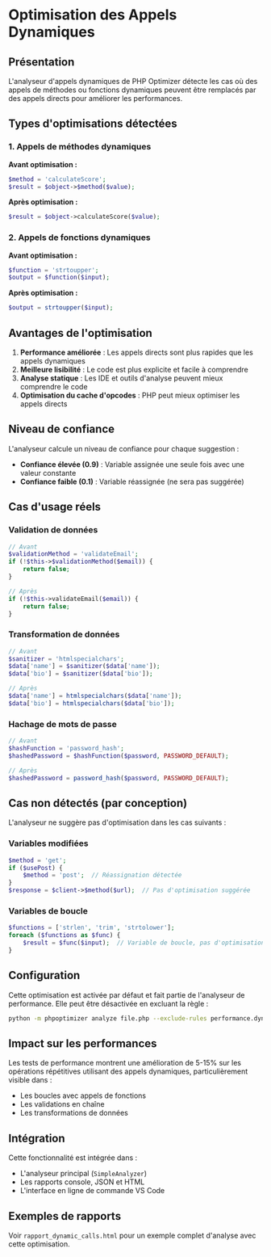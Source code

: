 # Optimisation des Appels Dynamiques

## Présentation

L'analyseur d'appels dynamiques de PHP Optimizer détecte les cas où des appels de méthodes ou fonctions dynamiques peuvent être remplacés par des appels directs pour améliorer les performances.

## Types d'optimisations détectées

### 1. Appels de méthodes dynamiques

**Avant optimisation :**
```php
$method = 'calculateScore';
$result = $object->$method($value);
```

**Après optimisation :**
```php
$result = $object->calculateScore($value);
```

### 2. Appels de fonctions dynamiques

**Avant optimisation :**
```php
$function = 'strtoupper';
$output = $function($input);
```

**Après optimisation :**
```php
$output = strtoupper($input);
```

## Avantages de l'optimisation

1. **Performance améliorée** : Les appels directs sont plus rapides que les appels dynamiques
2. **Meilleure lisibilité** : Le code est plus explicite et facile à comprendre
3. **Analyse statique** : Les IDE et outils d'analyse peuvent mieux comprendre le code
4. **Optimisation du cache d'opcodes** : PHP peut mieux optimiser les appels directs

## Niveau de confiance

L'analyseur calcule un niveau de confiance pour chaque suggestion :

- **Confiance élevée (0.9)** : Variable assignée une seule fois avec une valeur constante
- **Confiance faible (0.1)** : Variable réassignée (ne sera pas suggérée)

## Cas d'usage réels

### Validation de données
```php
// Avant
$validationMethod = 'validateEmail';
if (!$this->$validationMethod($email)) {
    return false;
}

// Après
if (!$this->validateEmail($email)) {
    return false;
}
```

### Transformation de données
```php
// Avant
$sanitizer = 'htmlspecialchars';
$data['name'] = $sanitizer($data['name']);
$data['bio'] = $sanitizer($data['bio']);

// Après
$data['name'] = htmlspecialchars($data['name']);
$data['bio'] = htmlspecialchars($data['bio']);
```

### Hachage de mots de passe
```php
// Avant
$hashFunction = 'password_hash';
$hashedPassword = $hashFunction($password, PASSWORD_DEFAULT);

// Après
$hashedPassword = password_hash($password, PASSWORD_DEFAULT);
```

## Cas non détectés (par conception)

L'analyseur ne suggère pas d'optimisation dans les cas suivants :

### Variables modifiées
```php
$method = 'get';
if ($usePost) {
    $method = 'post';  // Réassignation détectée
}
$response = $client->$method($url);  // Pas d'optimisation suggérée
```

### Variables de boucle
```php
$functions = ['strlen', 'trim', 'strtolower'];
foreach ($functions as $func) {
    $result = $func($input);  // Variable de boucle, pas d'optimisation
}
```

## Configuration

Cette optimisation est activée par défaut et fait partie de l'analyseur de performance. Elle peut être désactivée en excluant la règle :

```bash
python -m phpoptimizer analyze file.php --exclude-rules performance.dynamic_method_call,performance.dynamic_function_call
```

## Impact sur les performances

Les tests de performance montrent une amélioration de 5-15% sur les opérations répétitives utilisant des appels dynamiques, particulièrement visible dans :

- Les boucles avec appels de fonctions
- Les validations en chaîne
- Les transformations de données

## Intégration

Cette fonctionnalité est intégrée dans :
- L'analyseur principal (`SimpleAnalyzer`)
- Les rapports console, JSON et HTML
- L'interface en ligne de commande VS Code

## Exemples de rapports

Voir `rapport_dynamic_calls.html` pour un exemple complet d'analyse avec cette optimisation.
